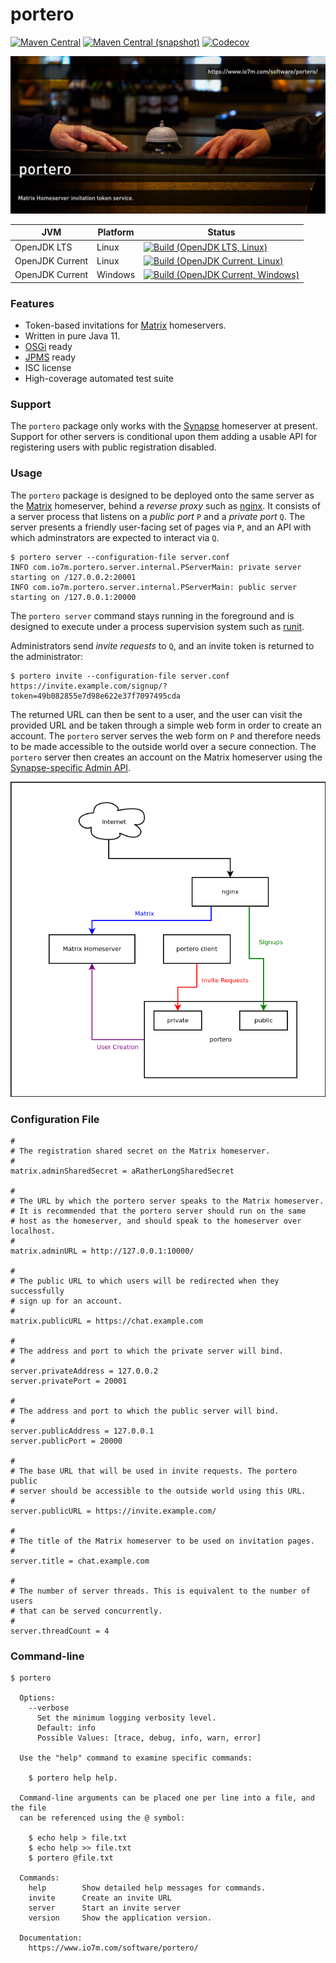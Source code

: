 portero
===

[![Maven Central](https://img.shields.io/maven-central/v/com.io7m.portero/com.io7m.portero.svg?style=flat-square)](http://search.maven.org/#search%7Cga%7C1%7Cg%3A%22com.io7m.portero%22)
[![Maven Central (snapshot)](https://img.shields.io/nexus/s/https/oss.sonatype.org/com.io7m.portero/com.io7m.portero.svg?style=flat-square)](https://oss.sonatype.org/content/repositories/snapshots/com/io7m/portero/)
[![Codecov](https://img.shields.io/codecov/c/github/io7m/portero.svg?style=flat-square)](https://codecov.io/gh/io7m/portero)

![portero](./src/site/resources/portero.jpg?raw=true)

| JVM             | Platform | Status |
|-----------------|----------|--------|
| OpenJDK LTS     | Linux    | [![Build (OpenJDK LTS, Linux)](https://img.shields.io/github/workflow/status/io7m/portero/main-openjdk_lts-linux)](https://github.com/io7m/portero/actions?query=workflow%3Amain-openjdk_lts-linux) |
| OpenJDK Current | Linux    | [![Build (OpenJDK Current, Linux)](https://img.shields.io/github/workflow/status/io7m/portero/main-openjdk_current-linux)](https://github.com/io7m/portero/actions?query=workflow%3Amain-openjdk_current-linux)
| OpenJDK Current | Windows  | [![Build (OpenJDK Current, Windows)](https://img.shields.io/github/workflow/status/io7m/portero/main-openjdk_current-windows)](https://github.com/io7m/portero/actions?query=workflow%3Amain-openjdk_current-windows)

### Features

  * Token-based invitations for [Matrix](https://matrix.org/) homeservers.
  * Written in pure Java 11.
  * [OSGi](https://www.osgi.org/) ready
  * [JPMS](https://en.wikipedia.org/wiki/Java_Platform_Module_System) ready
  * ISC license
  * High-coverage automated test suite

### Support

The `portero` package only works with the [Synapse](https://github.com/matrix-org/synapse)
homeserver at present. Support for other servers is conditional upon them adding
a usable API for registering users with public registration disabled.

### Usage

The `portero` package is designed to be deployed onto the same server as
the [Matrix](https://matrix.org/) homeserver, behind a _reverse proxy_ such
as [nginx](https://nginx.org/). It consists of a server process that listens
on a _public port_ `P` and a _private port_ `Q`. The server presents a friendly
user-facing set of pages via `P`, and an API with which adminstrators are
expected to interact via `Q`.

```
$ portero server --configuration-file server.conf
INFO com.io7m.portero.server.internal.PServerMain: private server starting on /127.0.0.2:20001
INFO com.io7m.portero.server.internal.PServerMain: public server starting on /127.0.0.1:20000
```

The `portero server` command stays running in the foreground and is designed
to execute under a process supervision system such as [runit](http://smarden.org/runit/).

Administrators send _invite requests_ to `Q`, and an invite token is returned
to the administrator:

```
$ portero invite --configuration-file server.conf
https://invite.example.com/signup/?token=49b082855e7d98e622e37f7097495cda
```

The returned URL can then be sent to a user, and the user can visit the
provided URL and be taken through a simple web form in order to create
an account. The `portero` server serves the web form on `P` and therefore
needs to be made accessible to the outside world over a secure connection.
The `portero` server then creates an account on the Matrix homeserver using
the [Synapse-specific Admin API](https://github.com/matrix-org/synapse/blob/master/docs/admin_api/register_api.rst).

[![Architecture](src/site/resources/arch.png)](src/site/resources/arch.png)

### Configuration File

```
#
# The registration shared secret on the Matrix homeserver.
#
matrix.adminSharedSecret = aRatherLongSharedSecret

#
# The URL by which the portero server speaks to the Matrix homeserver.
# It is recommended that the portero server should run on the same
# host as the homeserver, and should speak to the homeserver over localhost.
#
matrix.adminURL = http://127.0.0.1:10000/

#
# The public URL to which users will be redirected when they successfully
# sign up for an account.
#
matrix.publicURL = https://chat.example.com

#
# The address and port to which the private server will bind.
#
server.privateAddress = 127.0.0.2
server.privatePort = 20001

#
# The address and port to which the public server will bind.
#
server.publicAddress = 127.0.0.1
server.publicPort = 20000

#
# The base URL that will be used in invite requests. The portero public
# server should be accessible to the outside world using this URL.
#
server.publicURL = https://invite.example.com/

#
# The title of the Matrix homeserver to be used on invitation pages.
#
server.title = chat.example.com

#
# The number of server threads. This is equivalent to the number of users
# that can be served concurrently.
#
server.threadCount = 4
```

### Command-line

```
$ portero

  Options:
    --verbose
      Set the minimum logging verbosity level.
      Default: info
      Possible Values: [trace, debug, info, warn, error]

  Use the "help" command to examine specific commands:

    $ portero help help.

  Command-line arguments can be placed one per line into a file, and the file
  can be referenced using the @ symbol:

    $ echo help > file.txt
    $ echo help >> file.txt
    $ portero @file.txt

  Commands:
    help        Show detailed help messages for commands.
    invite      Create an invite URL
    server      Start an invite server
    version     Show the application version.

  Documentation:
    https://www.io7m.com/software/portero/
```

